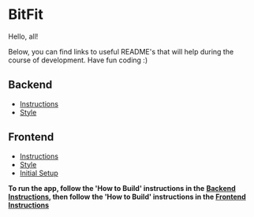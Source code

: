 # BitFit

Hello, all!

Below, you can find links to useful README's that will help during the course of
development. Have fun coding :)

## Backend
- [Instructions](backend/README.md "Backend Instructions")
- [Style](backend/README_STYLE.md "Backend Style")

## Frontend
- [Instructions](frontend/README.md "Frontend Instructions")
- [Style](frontend/README_STYLE.md "Frontend Style")
- [Initial Setup](frontend/README_INITIAL_SETUP.md "Frontend Initial Setup")

**To run the app, follow the 'How to Build' instructions in the**
**[Backend Instructions](backend/README.md "Backend Instructions"), then follow**
**the 'How to Build' instructions in the [Frontend Instructions](frontend/README.md "Frontend Instructions")**